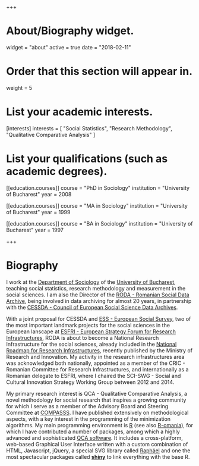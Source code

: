 +++
# About/Biography widget.
widget = "about"
active = true
date = "2018-02-11"

# Order that this section will appear in.
weight = 5

# List your academic interests.
[interests]
  interests = [
    "Social Statistics",
    "Research Methodology",
    "Qualitative Comparative Analysis"
  ]

# List your qualifications (such as academic degrees).
[[education.courses]]
  course = "PhD in Sociology"
  institution = "University of Bucharest"
  year = 2008

[[education.courses]]
  course = "MA in Sociology"
  institution = "University of Bucharest"
  year = 1999

[[education.courses]]
  course = "BA in Sociology"
  institution = "University of Bucharest"
  year = 1997
 
+++

# Biography
I work at the [Department of Sociology](http://www.sas.unibuc.ro) of the [University of Bucharest](http://www.unibuc.ro), teaching social statistics, research methodology and measurement in the social sciences. I am also the Director of the [RODA - Romanian Social Data Archive](http://www.roda.ro), being involved in data archiving for almost 20 years, in partnership with the [CESSDA - Council of European Social Science Data Archives](https://www.cessda.eu).

With a joint proposal for CESSDA and [ESS - European Social Survey](http://www.europeansocialsurvey.org), two of the most important landmark projects for the social sciences in the European lanscape at [ESFRI - European Strategy Forum for Research Infrastructures](http://www.esfri.eu/), RODA is about to become a National Research Infrastructure for the social sciences, already included in the [National Roadmap for Research Infrastructures](http://www.poc.research.gov.ro/uploads/despre-oicercetare/documente-de-programare/2017/cric-raport-final-22-11-2017.pdf), recently published by the Ministry of Research and Innovation. My activity in the research infrastructures area was acknowledged both nationally, appointed as a member of the CRIC - Romanian Committee for Research Infrastructures, and internationally as a Romanian delegate to ESFRI, where I chaired the SCI-SWG - Social and Cultural Innovation Strategy Working Group between 2012 and 2014.

My primary research interest is QCA - Qualitative Comparative Analysis, a novel methodology for social research that inspires a growing community for which I serve as a member of the Advisory Board and Steering Committee at [COMPASSS](www.compasss.org). I have published extensively on methodological aspects, with a key interest in the programming of the minimization algorithms. My main programming environment is [R](https://www.r-project.org/) (see also [R-omania](http://www.r-project.ro/)), for which I have contributed a number of packages, among which a highly advanced and sophisticated [QCA software](https://cran.r-project.org/web/packages/QCA/index.html). It includes a cross-platform, web-based Graphical User Interface written with a custom combination of HTML, Javascript, jQuery, a special SVG library called [Raphäel](http://dmitrybaranovskiy.github.io/raphael/) and one the most spectacular packages called [**shiny**](https://cran.r-project.org/web/packages/shiny/index.html) to link everything with the base R.

